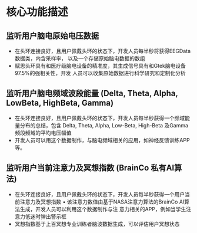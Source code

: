 # 核⼼功能描述

## 监听⽤户脑电原始电压数据

* 在头环连接良好，且⽤户佩戴头环的状态下，开发⼈员每半秒将获得EEGData数据类，内含采样率， 以及⼀个存储原始脑电数据的数组 
* 赋思头环具有和医疗级脑电设备的精准度，其⽣成信号具有和Gtek脑电设备97.5%的强相关性，开发 ⼈员可以收集原始数据进⾏科学研究和定制化分析

## 监听⽤户脑电频域波段能量 \(Delta, Theta, Alpha, LowBeta, HighBeta, Gamma\)

* 在头环连接良好，且⽤户佩戴头环的状态下，开发⼈员每半秒获得⼀个频域能量分布的总结，包含 Delta, Theta, Alpha, Low-Beta, High-Beta 及Gamma 频段频域的平均电压幅值
* 开发⼈员可以⽤这个数据制作，与脑电频域相关的应⽤，如神经反馈训练APP等。

## 监听⽤户当前注意⼒及冥想指数 \(BrainCo 私有AI算法\)

* 在头环连接良好，且⽤户佩戴头环的状态下，开发⼈员每半秒获得⼀个⽤户当前注意⼒及冥想指数 • 该注意⼒数值由基于NASA注意⼒算法的BrainCo AI算法⽣成，开发⼈员可以利⽤这个数据制作与注 意⼒相关的APP，例如当学⽣注意⼒低迷时弹出警示框
* 冥想指数基于上百冥想专业训练者脑波数据⽣成，可以评估⽤户冥想状态

